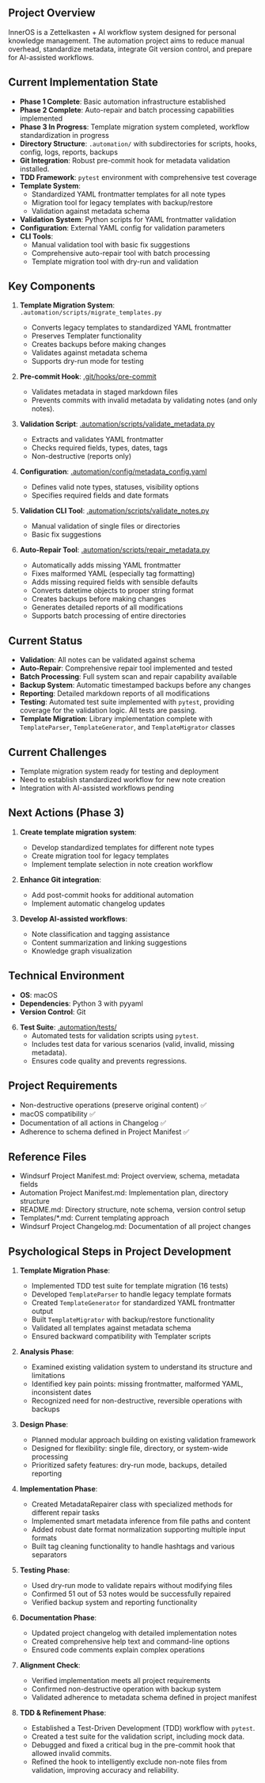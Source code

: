 ## Project Overview
InnerOS is a Zettelkasten + AI workflow system designed for personal knowledge management. The automation project aims to reduce manual overhead, standardize metadata, integrate Git version control, and prepare for AI-assisted workflows.

## Current Implementation State
- **Phase 1 Complete**: Basic automation infrastructure established
- **Phase 2 Complete**: Auto-repair and batch processing capabilities implemented
- **Phase 3 In Progress**: Template migration system completed, workflow standardization in progress
- **Directory Structure**: `.automation/` with subdirectories for scripts, hooks, config, logs, reports, backups
- **Git Integration**: Robust pre-commit hook for metadata validation installed.
- **TDD Framework**: `pytest` environment with comprehensive test coverage
- **Template System**: 
  - Standardized YAML frontmatter templates for all note types
  - Migration tool for legacy templates with backup/restore
  - Validation against metadata schema
- **Validation System**: Python scripts for YAML frontmatter validation
- **Configuration**: External YAML config for validation parameters
- **CLI Tools**: 
  - Manual validation tool with basic fix suggestions
  - Comprehensive auto-repair tool with batch processing
  - Template migration tool with dry-run and validation

## Key Components
1. **Template Migration System**: `.automation/scripts/migrate_templates.py`
   - Converts legacy templates to standardized YAML frontmatter
   - Preserves Templater functionality
   - Creates backups before making changes
   - Validates against metadata schema
   - Supports dry-run mode for testing

1. **Pre-commit Hook**: [.git/hooks/pre-commit](cci:7://file:///Users/myung/Documents/InnerOS/.git/hooks/pre-commit:0:0-0:0)
   - Validates metadata in staged markdown files
   - Prevents commits with invalid metadata by validating notes (and only notes).

2. **Validation Script**: [.automation/scripts/validate_metadata.py](cci:7://file:///Users/myung/Documents/InnerOS/.automation/scripts/validate_metadata.py:0:0-0:0)
   - Extracts and validates YAML frontmatter
   - Checks required fields, types, dates, tags
   - Non-destructive (reports only)

3. **Configuration**: [.automation/config/metadata_config.yaml](cci:7://file:///Users/myung/Documents/InnerOS/.automation/config/metadata_config.yaml:0:0-0:0)
   - Defines valid note types, statuses, visibility options
   - Specifies required fields and date formats

4. **Validation CLI Tool**: [.automation/scripts/validate_notes.py](cci:7://file:///Users/myung/Documents/InnerOS/.automation/scripts/validate_notes.py:0:0-0:0)
   - Manual validation of single files or directories
   - Basic fix suggestions

5. **Auto-Repair Tool**: [.automation/scripts/repair_metadata.py](cci:7://file:///Users/myung/Documents/InnerOS/.automation/scripts/repair_metadata.py:0:0-0:0)
   - Automatically adds missing YAML frontmatter
   - Fixes malformed YAML (especially tag formatting)
   - Adds missing required fields with sensible defaults
   - Converts datetime objects to proper string format
   - Creates backups before making changes
   - Generates detailed reports of all modifications
   - Supports batch processing of entire directories

## Current Status
- **Validation**: All notes can be validated against schema
- **Auto-Repair**: Comprehensive repair tool implemented and tested
- **Batch Processing**: Full system scan and repair capability available
- **Backup System**: Automatic timestamped backups before any changes
- **Reporting**: Detailed markdown reports of all modifications
- **Testing**: Automated test suite implemented with `pytest`, providing coverage for the validation logic. All tests are passing.
- **Template Migration**: Library implementation complete with `TemplateParser`, `TemplateGenerator`, and `TemplateMigrator` classes

## Current Challenges
- Template migration system ready for testing and deployment
- Need to establish standardized workflow for new note creation
- Integration with AI-assisted workflows pending

## Next Actions (Phase 3)
1. **Create template migration system**:
   - Develop standardized templates for different note types
   - Create migration tool for legacy templates
   - Implement template selection in note creation workflow

2. **Enhance Git integration**:
   - Add post-commit hooks for additional automation
   - Implement automatic changelog updates

3. **Develop AI-assisted workflows**:
   - Note classification and tagging assistance
   - Content summarization and linking suggestions
   - Knowledge graph visualization

## Technical Environment
- **OS**: macOS
- **Dependencies**: Python 3 with pyyaml
- **Version Control**: Git

6. **Test Suite**: [.automation/tests/](cci:7://file:///Users/myung/Documents/InnerOS/.automation/tests/:0:0-0:0)
   - Automated tests for validation scripts using `pytest`.
   - Includes test data for various scenarios (valid, invalid, missing metadata).
   - Ensures code quality and prevents regressions.

## Project Requirements
- Non-destructive operations (preserve original content) ✅
- macOS compatibility ✅
- Documentation of all actions in Changelog ✅
- Adherence to schema defined in Project Manifest ✅

## Reference Files
- Windsurf Project Manifest.md: Project overview, schema, metadata fields
- Automation Project Manifest.md: Implementation plan, directory structure
- README.md: Directory structure, note schema, version control setup
- Templates/*.md: Current templating approach
- Windsurf Project Changelog.md: Documentation of all project changes

## Psychological Steps in Project Development
1. **Template Migration Phase**:
   - Implemented TDD test suite for template migration (16 tests)
   - Developed `TemplateParser` to handle legacy template formats
   - Created `TemplateGenerator` for standardized YAML frontmatter output
   - Built `TemplateMigrator` with backup/restore functionality
   - Validated all templates against metadata schema
   - Ensured backward compatibility with Templater scripts

1. **Analysis Phase**:
   - Examined existing validation system to understand its structure and limitations
   - Identified key pain points: missing frontmatter, malformed YAML, inconsistent dates
   - Recognized need for non-destructive, reversible operations with backups

2. **Design Phase**:
   - Planned modular approach building on existing validation framework
   - Designed for flexibility: single file, directory, or system-wide processing
   - Prioritized safety features: dry-run mode, backups, detailed reporting

3. **Implementation Phase**:
   - Created MetadataRepairer class with specialized methods for different repair tasks
   - Implemented smart metadata inference from file paths and content
   - Added robust date format normalization supporting multiple input formats
   - Built tag cleaning functionality to handle hashtags and various separators

4. **Testing Phase**:
   - Used dry-run mode to validate repairs without modifying files
   - Confirmed 51 out of 53 notes would be successfully repaired
   - Verified backup system and reporting functionality

5. **Documentation Phase**:
   - Updated project changelog with detailed implementation notes
   - Created comprehensive help text and command-line options
   - Ensured code comments explain complex operations

6. **Alignment Check**:
   - Verified implementation meets all project requirements
   - Confirmed non-destructive operation with backup system
   - Validated adherence to metadata schema defined in project manifest

7. **TDD & Refinement Phase**:
   - Established a Test-Driven Development (TDD) workflow with `pytest`.
   - Created a test suite for the validation script, including mock data.
   - Debugged and fixed a critical bug in the pre-commit hook that allowed invalid commits.
   - Refined the hook to intelligently exclude non-note files from validation, improving accuracy and reliability.
